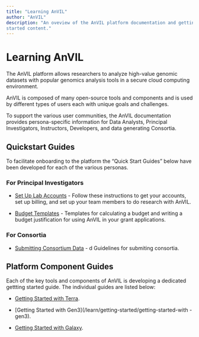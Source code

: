 ```yaml
---
title: "Learning AnVIL"
author: "AnVIL"
description: "An oveview of the AnVIL platform documentation and getting 
started content."
---
```


# Learning AnVIL

The AnVIL  platform  allows researchers to analyze high-value genomic datasets with popular genomics analysis tools in a secure cloud computing environment.

AnVIL is composed of many open-source tools and components and is used by different types of users each with unique goals and challenges. 

To support the various user communities, the AnVIL documentation provides 
persona-specific information 
for Data Analysts, Principal Investigators, Instructors, Developers, and data generating Consortia.


## Quickstart Guides

To facilitate onboarding to the platform the “Quick Start Guides” below have 
been developed for each of the various personas.

### For Principal Investigators

- [Set Up Lab Accounts](/learn/for-pis/setting-up-lab-accounts) - Follow these instructions to get your accounts, set up billing, and set up your team members to do research with AnVIL.

- [Budget Templates](https://docs.google.com/document/d/1HX4-3F-bLCwld_qsxOPd1OSHV403C0cYgVnT8tnpPJc) - Templates for calculating a budget and writing a budget justification for using AnVIL in your grant applications.


### For Consortia

- [Submitting Consortium Data](/learn/consortia/data-submission) -  d
  Guidelines for submiting consortia.
  
## Platform Component Guides

Each of the key tools and components of AnVIL is developing a dedicated 
gettting started guide. The individual guides are listed below: 

- [Getting Started with Terra](/learn/getting-started/getting-started-with-terra).
  
- [Getting Started with Gen3](/learn/getting-started/getting-started-with -gen3). 

- [Getting Started with Galaxy](learn/getting-started/getting-started-with-galaxy).
 



